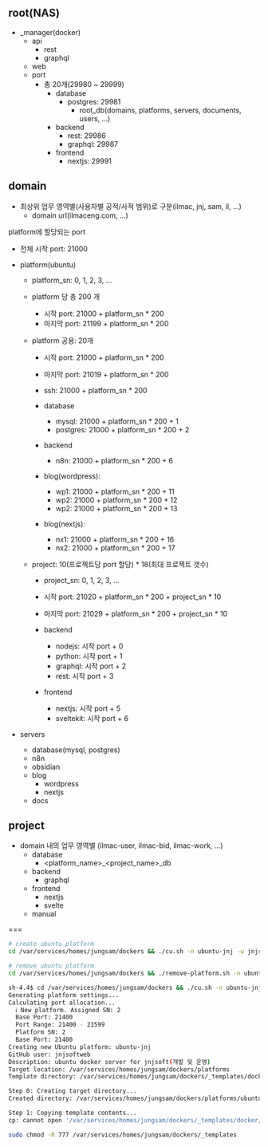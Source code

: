 ## root(NAS)
- _manager(docker) 
  - api
    - rest
    - graphql
  - web
  - port
    - 총 20개(29980 ~ 29999)
      - database
        - postgres: 29981
          - root_db(domains, platforms, servers, documents, users, ...)
      - backend
        - rest: 29986
        - graphql: 29987
      - frontend
        - nextjs: 29991

## domain
- 최상위 업무 영역별(사용자별 공적/사적 범위)로 구분(ilmac, jnj, sam, il, ...)
  - domain url(ilmaceng.com, ...)

platform에 할당되는 port
  - 전체 시작 port: 21000

  - platform(ubuntu)
    - platform_sn: 0, 1, 2, 3, ...
    - platform 당 총 200 개
      - 시작 port: 21000 + platform_sn * 200
      - 마지막 port: 21199 + platform_sn * 200

    - platform 공용: 20개
      - 시작 port: 21000 + platform_sn * 200
      - 마지막 port: 21019 + platform_sn * 200

      - ssh: 21000 + platform_sn * 200
      - database
        - mysql: 21000 + platform_sn * 200 + 1
        - postgres: 21000 + platform_sn * 200 + 2
      - backend
        - n8n: 21000 + platform_sn * 200 + 6
      - blog(wordpress): 
         - wp1: 21000 + platform_sn * 200 + 11
         - wp2: 21000 + platform_sn * 200 + 12
         - wp2: 21000 + platform_sn * 200 + 13
      - blog(nextjs): 
         - nx1: 21000 + platform_sn * 200 + 16
         - nx2: 21000 + platform_sn * 200 + 17

    - project: 10(프로젝트당 port 할당) * 18(최대 프로젝트 갯수)
      - project_sn: 0, 1, 2, 3, ...
      - 시작 port: 21020 + platform_sn * 200 + project_sn * 10
      - 마지막 port:  21029 + platform_sn * 200 + project_sn * 10

      - backend
         - nodejs: 시작 port + 0
         - python: 시작 port + 1
         - graphql: 시작 port + 2
         - rest: 시작 port + 3

      - frontend
         - nextjs: 시작 port + 5
         - sveltekit: 시작 port + 6

  - servers
    - database(mysql, postgres)
    - n8n
    - obsidian
    - blog
      - wordpress
      - nextjs
    - docs

## project
- domain 내의 업무 영역별  (ilmac-user, ilmac-bid, ilmac-work, ...)
  - database
    - <platform_name>_<project_name>_db
  - backend
    - graphql
  - frontend
    - nextjs
    - svelte
  - manual


===

```sh
# create ubuntu platform
cd /var/services/homes/jungsam/dockers && ./cu.sh -n ubuntu-jnj -u jnjsoftweb -d "ubuntu docker server for jnjsoft(개발 및 운영)"

# remove ubuntu platform
cd /var/services/homes/jungsam/dockers && ./remove-platform.sh -n ubuntu-jnj

```



```sh
sh-4.4$ cd /var/services/homes/jungsam/dockers && ./cu.sh -n ubuntu-jnj -u jnjsoftweb -d "ubuntu docker server for jnjsoft(개발 및 운영)"
Generating platform settings...
Calculating port allocation...
  ℹ New platform. Assigned SN: 2
  Base Port: 21400
  Port Range: 21400 - 21599
  Platform SN: 2
  Base Port: 21400
Creating new Ubuntu platform: ubuntu-jnj
GitHub user: jnjsoftweb
Description: ubuntu docker server for jnjsoft(개발 및 운영)
Target location: /var/services/homes/jungsam/dockers/platforms
Template directory: /var/services/homes/jungsam/dockers/_templates/docker/docker-ubuntu

Step 0: Creating target directory...
Created directory: /var/services/homes/jungsam/dockers/platforms/ubuntu-jnj

Step 1: Copying template contents...
cp: cannot open '/var/services/homes/jungsam/dockers/_templates/docker/docker-ubuntu/configs/n8n_data/config' for reading: Permission denied
```

```sh
sudo chmod -R 777 /var/services/homes/jungsam/dockers/_templates
```